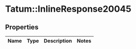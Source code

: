 # Tatum::InlineResponse20045

## Properties
Name | Type | Description | Notes
------------ | ------------- | ------------- | -------------

